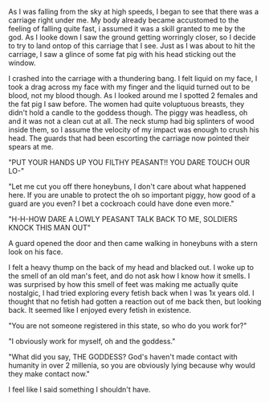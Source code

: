 As I was falling from the sky at high speeds, I began to see that there was a carriage right under me. My body already became accustomed to the feeling of falling quite fast, i assumed it was a skill granted to me by the god. As I looke down I saw the ground getting worringly closer, so I decide to try to land ontop of this carriage that I see. Just as I was about to hit the carriage, I saw a glince of some fat pig with his head sticking out the window.

I crashed into the carriage with a thundering bang. I felt liquid on my face, I took a drag across my face with my finger and the liquid turned out to be blood, not my blood though. As I looked around me I spotted 2 females and the fat pig I saw before. The women had quite voluptuous breasts, they didn't hold a candle to the goddess though. The piggy was headless, oh and it was not a clean cut at all. The neck stump had big splinters of wood inside them, so I assume the velocity of my impact was enough to crush his head. The guards that had been escorting the carriage now pointed their spears at me.

"PUT YOUR HANDS UP YOU FILTHY PEASANT!! YOU DARE TOUCH OUR LO-"

"Let me cut you off there honeybuns, I don't care about what happened here. If you are unable to protect the oh so important piggy, how good of a guard are you even? I bet a cockroach could have done even more."

"H-H-HOW DARE A LOWLY PEASANT TALK BACK TO ME, SOLDIERS KNOCK THIS MAN OUT"

A guard opened the door and then came walking in honeybuns with a stern look on his face.

I felt a heavy thump on the back of my head and blacked out. I woke up to the smell of an old man's feet, and do not ask how I know how it smells. I was surprised by how this smell of feet was making me actually quite nostalgic, I had tried exploring every fetish back when I was 1x years old. I thought that no fetish had gotten a reaction out of me back then, but looking back. It seemed like I enjoyed every fetish in existence.

"You are not someone registered in this state, so who do you work for?"

"I obviously work for myself, oh and the goddess."

"What did you say, THE GODDESS? God's haven't made contact with humanity in over 2 millenia, so you are obviously lying because why would they make contact now."

I feel like I said something I shouldn't have.